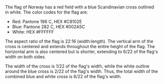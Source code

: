 The flag of Norway has a red field with a blue Scandinavian cross outlined in white. The color codes for the flag are:

- Red: Pantone 186 C, HEX #C8102E
- Blue: Pantone 282 C, HEX #002A5C
- White: HEX #FFFFFF

The aspect ratio of the flag is 22:16 (width:length). The vertical arm of the cross is centered and extends throughout the entire height of the flag. The horizontal arm is also centered but is shorter, extending to 6/22 of the flag's width on both sides.

The width of the cross is 1/22 of the flag's width, while the white outline around the blue cross is 2/22 of the flag's width. Thus, the total width of the combined blue and white cross is 6/22 of the flag's width.